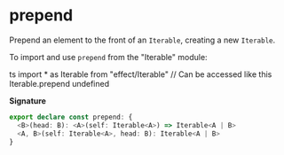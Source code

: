 # prepend

Prepend an element to the front of an `Iterable`, creating a new `Iterable`.

To import and use `prepend` from the "Iterable" module:

ts
import \* as Iterable from "effect/Iterable"
// Can be accessed like this
Iterable.prepend
undefined

**Signature**

```ts
export declare const prepend: {
  <B>(head: B): <A>(self: Iterable<A>) => Iterable<A | B>
  <A, B>(self: Iterable<A>, head: B): Iterable<A | B>
}
```
